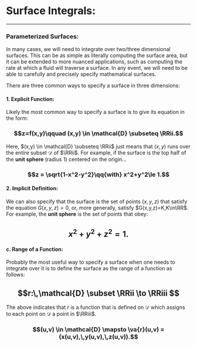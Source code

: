 # Surface Integrals:
***

### Parameterized Surfaces:

In many cases, we will need to integrate over two/three dimensional surfaces. This can be as simple as literally computing the surface area, but it can be extended to more nuanced applications, such as computing the rate at which a fluid will traverse a surface. In any event, we will need to be able to carefully and precisely specify mathematical surfaces.

There are three common ways to specify a surface in three dimensions:

#### 1. Explicit Function:
Likely the most common way to specify a surface is to give its equation in the form:
### $$z=f(x,y)\qquad (x,y) \in \mathcal{D} \subseteq \RRii.$$

Here, $(x,y) \in \mathcal{D} \subseteq \RRii$ just means that $(x,y)$ runs over the entire subset $\mathcal{D}$ of $\RRii$. For example, if the surface is the top half of the **unit sphere** (radius 1) centered on the origin...

### $$z = \sqrt{1-x^2-y^2}\qq{with} x^2+y^2\le 1.$$

#### 2. Implicit Definition:

We can also specify that the surface is the set of points 	$(x,y,z)$ that satisfy the equation $G(x,y,z)=0$, or, more generally, satisfy $G(x,y,z)=K,K\in\RR$. For example, the **unit sphere** is the set of points that obey:

## $$x^2+y^2+z^2=1. $$

#### c. Range of a Function:

Probably the most useful way to specify a surface when one needs to integrate over it is to define the surface as the range of a function as follows:

## $$r:\,\mathcal{D} \subset \RRii \to \RRiii $$

The above indicates that 	$r$ is a function that is defined on $\mathcal{D}$ which assigns to each point on $\mathcal{D}$ a point in $\RRiii$. 

### $$(u,v) \in \mathcal{D} \mapsto \va{r}(u,v) = (x(u,v),\,y(u,v),\,z(u,v)).$$


